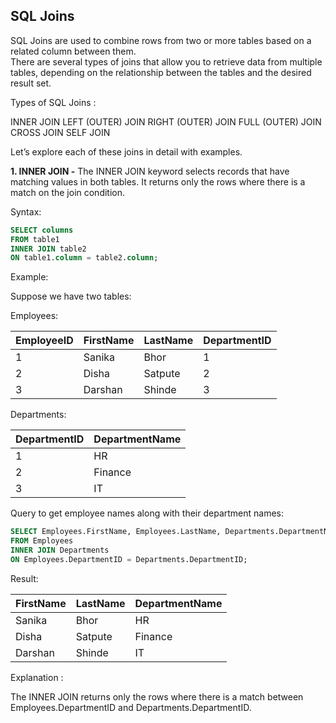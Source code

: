 ## SQL Joins
SQL Joins are used to combine rows from two or more tables based on a related column between them.<br> There are several types of joins that allow you to retrieve data from multiple tables, depending on the relationship between the tables and the desired result set.

Types of SQL Joins :

INNER JOIN
LEFT (OUTER) JOIN
RIGHT (OUTER) JOIN
FULL (OUTER) JOIN
CROSS JOIN
SELF JOIN


Let’s explore each of these joins in detail with examples.

**1. INNER JOIN -**
The INNER JOIN keyword selects records that have matching values in both tables. It returns only the rows where there is a match on the join condition.

Syntax:

```sql
SELECT columns
FROM table1
INNER JOIN table2
ON table1.column = table2.column;
```

Example:

Suppose we have two tables:

Employees:


| EmployeeID  |  FirstName   |  LastName  |	DepartmentID   |
| ----------- | ------------ | ---------- | -------------- |
|      1      |   Sanika	 |   Bhor	  |       1        |
|      2      |   Disha	     |  Satpute   |       2        |
|      3      |  Darshan     |   Shinde	  |       3        |


Departments:


|  DepartmentID  | DepartmentName |
| -------------- | -------------- |
|  1	         |     HR	      |
|  2	         |  Finance       |
|  3             |     IT         |


Query to get employee names along with their department names:

```sql
SELECT Employees.FirstName, Employees.LastName, Departments.DepartmentName
FROM Employees
INNER JOIN Departments
ON Employees.DepartmentID = Departments.DepartmentID;
```

Result:

| FirstName      | LastName | DepartmentName |
| -------------- | -------- | -------------- |
| Sanika         | Bhor     |   HR           |
| Disha          | Satpute  |  Finance       |
| Darshan        | Shinde   | IT             |

Explanation :

 The INNER JOIN returns only the rows where there is a match between Employees.DepartmentID and Departments.DepartmentID.
